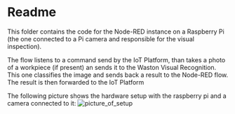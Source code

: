 # Readme

This folder contains the code for the Node-RED instance on a Raspberry Pi 
(the one connected to a Pi camera and responsible for the visual inspection).

The flow listens to a command send by the IoT Platform, than takes a photo of a workpiece (if present) an sends it to the 
Waston Visual Recognition. 
This one classifies the image and sends back a result to the Node-RED flow. 
The result is then forwarded to the IoT Platform  

The following picture shows the hardware setup with the raspberry pi and a camera connected to it:
![picture_of_setup](https://media.github.ibm.com/user/234399/files/3d2c5b80-e512-11e9-9fbf-11fb5f14a849)
